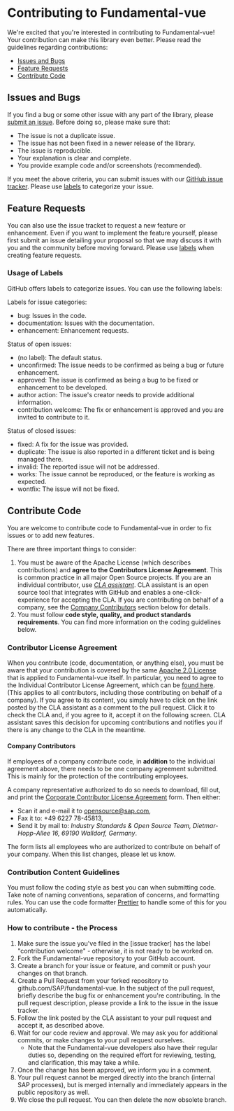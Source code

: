 # Contributing to Fundamental-vue

We're excited that you're interested in contributing to Fundamental-vue! Your contribution can make this library even better. Please read the guidelines regarding contributions:

-   [Issues and Bugs](#issues-and-bugs)
-   [Feature Requests](#feature-requests)
-   [Contribute Code](#contribute-code)

## Issues and Bugs

If you find a bug or some other issue with any part of the library, please [submit an issue](https://github.wdf.sap.corp/hybris-pd/fundamental-vue/issues). Before doing so, please make sure that:

-   The issue is not a duplicate issue.
-   The issue has not been fixed in a newer release of the library.
-   The issue is reproducible.
-   Your explanation is clear and complete.
-   You provide example code and/or screenshots (recommended).

If you meet the above criteria, you can submit issues with our [GitHub issue tracker](https://github.wdf.sap.corp/hybris-pd/fundamental-vue/issues/new). Please use [labels](#usage-of-labels) to categorize your issue.

## Feature Requests

You can also use the issue tracket to request a new feature or enhancement. Even if you want to implement the feature yourself, please first submit an issue detailing your proposal so that we may discuss it with you and the community before moving forward. Please use [labels](#usage-of-labels) when creating feature requests.

### Usage of Labels

GitHub offers labels to categorize issues. You can use the following labels:

Labels for issue categories:

-   bug: Issues in the code.
-   documentation: Issues with the documentation.
-   enhancement: Enhancement requests.

Status of open issues:

-   (no label): The default status.
-   unconfirmed: The issue needs to be confirmed as being a bug or future enhancement.
-   approved: The issue is confirmed as being a bug to be fixed or enhancement to be developed.
-   author action: The issue's creator needs to provide additional information.
-   contribution welcome: The fix or enhancement is approved and you are invited to contribute to it.

Status of closed issues:

-   fixed: A fix for the issue was provided.
-   duplicate: The issue is also reported in a different ticket and is being managed there.
-   invalid: The reported issue will not be addressed.
-   works: The issue cannot be reproduced, or the feature is working as expected.
-   wontfix: The issue will not be fixed.

## Contribute Code

You are welcome to contribute code to Fundamental-vue in order to fix issues or to add new features.

There are three important things to consider:

1.  You must be aware of the Apache License (which describes contributions) and **agree to the Contributors License Agreement**. This is common practice in all major Open Source projects. If you are an individual contributor, use _[CLA assistant](https://cla-assistant.io/)_. CLA assistant is an open source tool that integrates with GitHub and enables a one-click-experience for accepting the CLA. If you are contributing on behalf of a company, see the [Company Contributors](#company-contributors) section below for details.
2.  You must follow **code style, quality, and product standards requirements**. You can find more information on the coding guidelines below.


### Contributor License Agreement

When you contribute (code, documentation, or anything else), you must be aware that your contribution is covered by the same [Apache 2.0 License](http://www.apache.org/licenses/LICENSE-2.0) that is applied to Fundamental-vue itself.
In particular, you need to agree to the Individual Contributor License Agreement,
which can be [found here](https://gist.github.com/CLAassistant/bd1ea8ec8aa0357414e8).
(This applies to all contributors, including those contributing on behalf of a company). If you agree to its content, you simply have to click on the link posted by the CLA assistant as a comment to the pull request. Click it to check the CLA and, if you agree to it, accept it on the following screen. CLA assistant saves this decision for upcoming contributions and notifies you if there is any change to the CLA in the meantime.

#### Company Contributors

If employees of a company contribute code, in **addition** to the individual agreement above, there needs to be one company agreement submitted. This is mainly for the protection of the contributing employees.

A company representative authorized to do so needs to download, fill out, and print
the [Corporate Contributor License Agreement](/docs/SAP%20Corporate%20Contributor%20License%20Agreement.pdf) form. Then either:

-   Scan it and e-mail it to [opensource@sap.com](mailto:opensource@sap.com),
-   Fax it to: +49 6227 78-45813,
-   Send it by mail to: _Industry Standards & Open Source Team, Dietmar-Hopp-Allee 16, 69190 Walldorf, Germany_.

The form lists all employees who are authorized to contribute on behalf of your company. When this list changes, please let us know.

### Contribution Content Guidelines

You must follow the coding style as best you can when submitting code. Take note of naming conventions, separation of concerns, and formatting rules. You can use the code formatter [Prettier](https://prettier.io/) to handle some of this for you automatically. 

### How to contribute - the Process

1.  Make sure the issue you've filed in the [issue tracker] has the label "contribution welcome" - otherwise, it is not ready to be worked on.
2.  Fork the Fundamental-vue repository to your GitHub account.
3.  Create a branch for your issue or feature, and commit or push your changes on that branch.
4.  Create a Pull Request from your forked repository to github.com/SAP/fundamental-vue. In the subject of the pull request, briefly describe the bug fix or enhancement you're contributing. In the pull request description, please provide a link to the issue in the issue tracker.
5.  Follow the link posted by the CLA assistant to your pull request and accept it, as described above.
6.  Wait for our code review and approval. We may ask you for additional commits, or make changes to your pull request ourselves.
    -   Note that the Fundamental-vue developers also have their regular duties so, depending on the required effort for reviewing, testing, and clarification, this may take a while.
7.  Once the change has been approved, we inform you in a comment.
8.  Your pull request cannot be merged directly into the branch (internal SAP processes), but is merged internally and immediately appears in the public repository as well.
9. We close the pull request. You can then delete the now obsolete branch.
